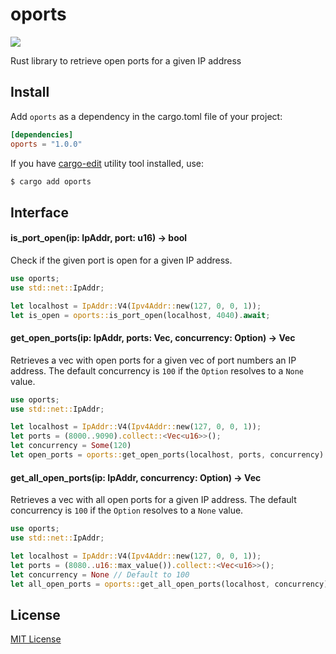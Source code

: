 # oports

[![](https://github.com/ndelvalle/oports/workflows/Rust/badge.svg)](https://github.com/ndelvalle/oports/actions?query=workflow%3ARust)

Rust library to retrieve open ports for a given IP address


## Install

Add `oports` as a dependency in the cargo.toml file of your project:

```toml
[dependencies]
oports = "1.0.0"
```

If you have [cargo-edit](https://github.com/killercup/cargo-edit) utility tool installed, use:

```bash
$ cargo add oports
```

## Interface

#### is_port_open(ip: IpAddr, port: u16) -> bool

Check if the given port is open for a given IP address.

```rust
use oports;
use std::net::IpAddr;

let localhost = IpAddr::V4(Ipv4Addr::new(127, 0, 0, 1));
let is_open = oports::is_port_open(localhost, 4040).await;
```

#### get_open_ports(ip: IpAddr, ports: Vec<u16>, concurrency: Option<usize>) -> Vec<u16>

Retrieves a vec with open ports for a given vec of port numbers an IP address. The default concurrency is `100` if the `Option` resolves to a `None` value.

```rust
use oports;
use std::net::IpAddr;

let localhost = IpAddr::V4(Ipv4Addr::new(127, 0, 0, 1));
let ports = (8000..9090).collect::<Vec<u16>>();
let concurrency = Some(120)
let open_ports = oports::get_open_ports(localhost, ports, concurrency).await;
```

#### get_all_open_ports(ip: IpAddr, concurrency: Option<usize>) -> Vec<u16>

Retrieves a vec with all open ports for a given IP address. The default concurrency is `100` if the `Option` resolves to a `None` value.

```rust
use oports;
use std::net::IpAddr;

let localhost = IpAddr::V4(Ipv4Addr::new(127, 0, 0, 1));
let ports = (8080..u16::max_value()).collect::<Vec<u16>>();
let concurrency = None // Default to 100
let all_open_ports = oports::get_all_open_ports(localhost, concurrency).await;
```

## License
[MIT License](https://github.com/ndelvalle/oports/blob/master/LICENSE)
